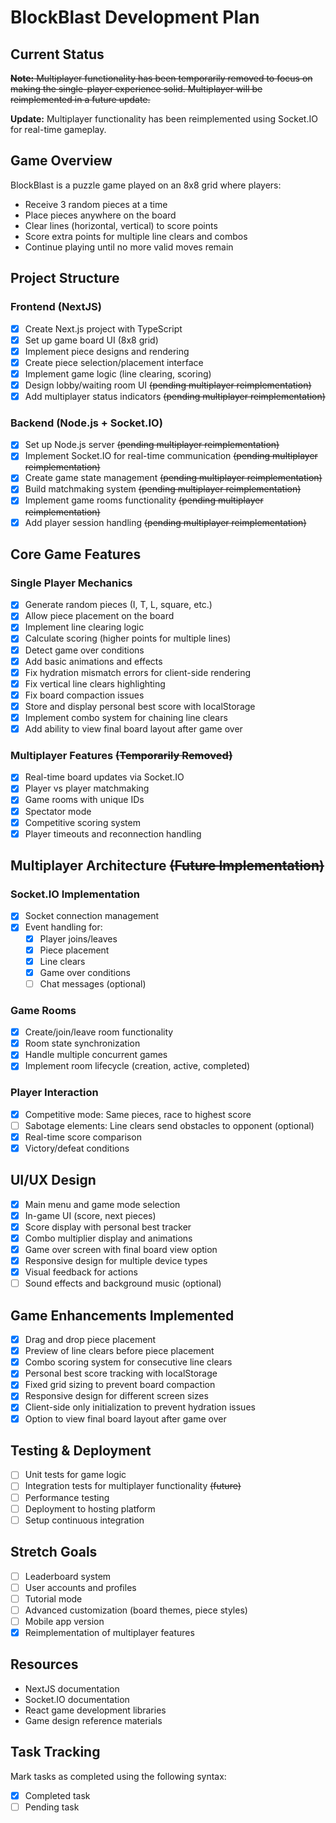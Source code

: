 # BlockBlast Development Plan

## Current Status
~~**Note:** Multiplayer functionality has been temporarily removed to focus on making the single-player experience solid. Multiplayer will be reimplemented in a future update.~~

**Update:** Multiplayer functionality has been reimplemented using Socket.IO for real-time gameplay.

## Game Overview
BlockBlast is a puzzle game played on an 8x8 grid where players:
- Receive 3 random pieces at a time
- Place pieces anywhere on the board
- Clear lines (horizontal, vertical) to score points
- Score extra points for multiple line clears and combos
- Continue playing until no more valid moves remain

## Project Structure

### Frontend (NextJS)
- [x] Create Next.js project with TypeScript
- [x] Set up game board UI (8x8 grid)
- [x] Implement piece designs and rendering
- [x] Create piece selection/placement interface
- [x] Implement game logic (line clearing, scoring)
- [x] Design lobby/waiting room UI ~~(pending multiplayer reimplementation)~~
- [x] Add multiplayer status indicators ~~(pending multiplayer reimplementation)~~

### Backend (Node.js + Socket.IO)
- [x] Set up Node.js server ~~(pending multiplayer reimplementation)~~
- [x] Implement Socket.IO for real-time communication ~~(pending multiplayer reimplementation)~~
- [x] Create game state management ~~(pending multiplayer reimplementation)~~
- [x] Build matchmaking system ~~(pending multiplayer reimplementation)~~
- [x] Implement game rooms functionality ~~(pending multiplayer reimplementation)~~
- [x] Add player session handling ~~(pending multiplayer reimplementation)~~

## Core Game Features

### Single Player Mechanics
- [x] Generate random pieces (I, T, L, square, etc.)
- [x] Allow piece placement on the board
- [x] Implement line clearing logic
- [x] Calculate scoring (higher points for multiple lines)
- [x] Detect game over conditions
- [x] Add basic animations and effects
- [x] Fix hydration mismatch errors for client-side rendering
- [x] Fix vertical line clears highlighting
- [x] Fix board compaction issues
- [x] Store and display personal best score with localStorage
- [x] Implement combo system for chaining line clears
- [x] Add ability to view final board layout after game over

### Multiplayer Features ~~(Temporarily Removed)~~
- [x] Real-time board updates via Socket.IO
- [x] Player vs player matchmaking
- [x] Game rooms with unique IDs
- [x] Spectator mode
- [x] Competitive scoring system
- [x] Player timeouts and reconnection handling

## Multiplayer Architecture ~~(Future Implementation)~~

### Socket.IO Implementation
- [x] Socket connection management
- [x] Event handling for:
  - [x] Player joins/leaves
  - [x] Piece placement
  - [x] Line clears
  - [x] Game over conditions
  - [ ] Chat messages (optional)

### Game Rooms
- [x] Create/join/leave room functionality
- [x] Room state synchronization
- [x] Handle multiple concurrent games
- [x] Implement room lifecycle (creation, active, completed)

### Player Interaction
- [x] Competitive mode: Same pieces, race to highest score
- [ ] Sabotage elements: Line clears send obstacles to opponent (optional)
- [x] Real-time score comparison
- [x] Victory/defeat conditions

## UI/UX Design
- [x] Main menu and game mode selection
- [x] In-game UI (score, next pieces)
- [x] Score display with personal best tracker
- [x] Combo multiplier display and animations
- [x] Game over screen with final board view option
- [x] Responsive design for multiple device types
- [x] Visual feedback for actions
- [ ] Sound effects and background music (optional)

## Game Enhancements Implemented
- [x] Drag and drop piece placement
- [x] Preview of line clears before piece placement
- [x] Combo scoring system for consecutive line clears
- [x] Personal best score tracking with localStorage
- [x] Fixed grid sizing to prevent board compaction
- [x] Responsive design for different screen sizes
- [x] Client-side only initialization to prevent hydration issues
- [x] Option to view final board layout after game over

## Testing & Deployment
- [ ] Unit tests for game logic
- [ ] Integration tests for multiplayer functionality ~~(future)~~
- [ ] Performance testing
- [ ] Deployment to hosting platform
- [ ] Setup continuous integration

## Stretch Goals
- [ ] Leaderboard system
- [ ] User accounts and profiles
- [ ] Tutorial mode
- [ ] Advanced customization (board themes, piece styles)
- [ ] Mobile app version
- [x] Reimplementation of multiplayer features

## Resources
- NextJS documentation
- Socket.IO documentation
- React game development libraries
- Game design reference materials

## Task Tracking
Mark tasks as completed using the following syntax:
- [x] Completed task
- [ ] Pending task 